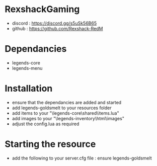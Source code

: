 # RexshackGaming
- discord : https://discord.gg/s5uSk56B65
- github : https://github.com/Rexshack-RedM

# Dependancies
- legends-core
- legends-menu

# Installation
- ensure that the dependancies are added and started
- add legends-goldsmelt to your resources folder
- add items to your "\legends-core\shared\items.lua"
- add images to your "\legends-inventory\html\images"
- adjust the config.lua as required

# Starting the resource
- add the following to your server.cfg file : ensure legends-goldsmelt
